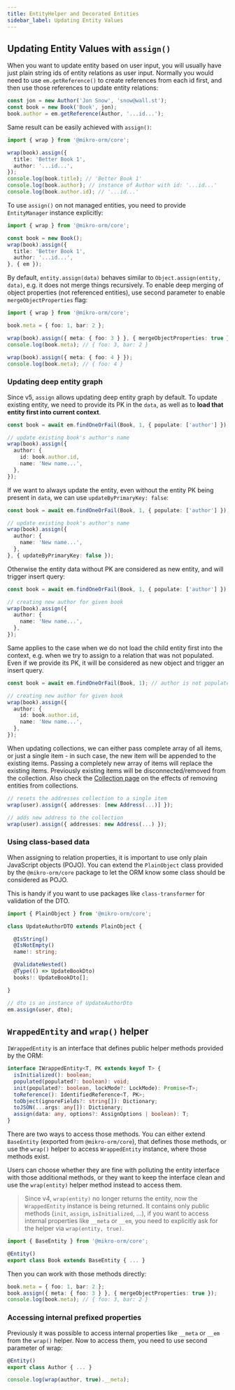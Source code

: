 ```yaml
---
title: EntityHelper and Decorated Entities
sidebar_label: Updating Entity Values
---
```


## Updating Entity Values with `assign()`

When you want to update entity based on user input, you will usually have just plain string ids of entity relations as user input. Normally you would need to use `em.getReference()` to create references from each id first, and then use those references to update entity relations:

```ts
const jon = new Author('Jon Snow', 'snow@wall.st');
const book = new Book('Book', jon);
book.author = em.getReference(Author, '...id...');
```

Same result can be easily achieved with `assign()`:

```ts
import { wrap } from '@mikro-orm/core';

wrap(book).assign({
  title: 'Better Book 1',
  author: '...id...',
});
console.log(book.title); // 'Better Book 1'
console.log(book.author); // instance of Author with id: '...id...'
console.log(book.author.id); // '...id...'
```

To use `assign()` on not managed entities, you need to provide `EntityManager` instance explicitly:

```ts
import { wrap } from '@mikro-orm/core';

const book = new Book();
wrap(book).assign({
  title: 'Better Book 1',
  author: '...id...',
}, { em });
```

By default, `entity.assign(data)` behaves similar to `Object.assign(entity, data)`, e.g. it does not merge things recursively. To enable deep merging of object properties (not referenced entities), use second parameter to enable `mergeObjectProperties` flag:

```ts
import { wrap } from '@mikro-orm/core';

book.meta = { foo: 1, bar: 2 };

wrap(book).assign({ meta: { foo: 3 } }, { mergeObjectProperties: true });
console.log(book.meta); // { foo: 3, bar: 2 }

wrap(book).assign({ meta: { foo: 4 } });
console.log(book.meta); // { foo: 4 }
```

### Updating deep entity graph

Since v5, `assign` allows updating deep entity graph by default. To update existing entity, we need to provide its PK in the `data`, as well as to **load that entity first into current context**.

```ts
const book = await em.findOneOrFail(Book, 1, { populate: ['author'] });

// update existing book's author's name
wrap(book).assign({
  author: {
    id: book.author.id,
    name: 'New name...',
  },
});
```

If we want to always update the entity, even without the entity PK being present in `data`, we can use `updateByPrimaryKey: false`:

```ts
const book = await em.findOneOrFail(Book, 1, { populate: ['author'] });

// update existing book's author's name
wrap(book).assign({
  author: {
    name: 'New name...',
  },
}, { updateByPrimaryKey: false });
```

Otherwise the entity data without PK are considered as new entity, and will trigger insert query:

```ts
const book = await em.findOneOrFail(Book, 1, { populate: ['author'] });

// creating new author for given book
wrap(book).assign({
  author: {
    name: 'New name...',
  },
});
```

Same applies to the case when we do not load the child entity first into the context, e.g. when we try to assign to a relation that was not populated. Even if we provide its PK, it will be considered as new object and trigger an insert query.

```ts
const book = await em.findOneOrFail(Book, 1); // author is not populated

// creating new author for given book
wrap(book).assign({
  author: {
    id: book.author.id,
    name: 'New name...',
  },
});
```

When updating collections, we can either pass complete array of all items, or just a single item - in such case, the new item will be appended to the existing items. Passing a completely new array of items will replace the existing items. Previously existing items will be disconnected/removed from the collection. Also check the [Collection page](collections.md#removing-items-from-collection) on the effects of removing entities from collections.

```ts
// resets the addresses collection to a single item
wrap(user).assign({ addresses: [new Address(...)] });

// adds new address to the collection
wrap(user).assign({ addresses: new Address(...) });
```

### Using class-based data

When assigning to relation properties, it is important to use only plain JavaScript objects (POJO). You can extend the `PlainObject` class provided by the `@mikro-orm/core` package to let the ORM know some class should be considered as POJO.

This is handy if you want to use packages like `class-transformer` for validation of the DTO.

```ts
import { PlainObject } from '@mikro-orm/core';

class UpdateAuthorDTO extends PlainObject {

  @IsString()
  @IsNotEmpty()
  name!: string;

  @ValidateNested()
  @Type(() => UpdateBookDto)
  books!: UpdateBookDto[];

}

// dto is an instance of UpdateAuthorDto
em.assign(user, dto);
```

## `WrappedEntity` and `wrap()` helper

`IWrappedEntity` is an interface that defines public helper methods provided by the ORM:

```ts
interface IWrappedEntity<T, PK extends keyof T> {
  isInitialized(): boolean;
  populated(populated?: boolean): void;
  init(populated?: boolean, lockMode?: LockMode): Promise<T>;
  toReference(): IdentifiedReference<T, PK>;
  toObject(ignoreFields?: string[]): Dictionary;
  toJSON(...args: any[]): Dictionary;
  assign(data: any, options?: AssignOptions | boolean): T;
}
```

There are two ways to access those methods. You can either extend `BaseEntity` (exported from `@mikro-orm/core`), that defines those methods, or use the `wrap()` helper to access `WrappedEntity` instance, where those methods exist.

Users can choose whether they are fine with polluting the entity interface with those additional methods, or they want to keep the interface clean and use the `wrap(entity)` helper method instead to access them.

> Since v4, `wrap(entity)` no longer returns the entity, now the `WrappedEntity` instance is being returned. It contains only public methods (`init`, `assign`, `isInitialized`, ...), if you want to access internal properties like `__meta` or `__em`, you need to explicitly ask for the helper via `wrap(entity, true)`.

```ts
import { BaseEntity } from '@mikro-orm/core';

@Entity()
export class Book extends BaseEntity { ... }
```

Then you can work with those methods directly:

```ts
book.meta = { foo: 1, bar: 2 };
book.assign({ meta: { foo: 3 } }, { mergeObjectProperties: true });
console.log(book.meta); // { foo: 3, bar: 2 }
```

### Accessing internal prefixed properties

Previously it was possible to access internal properties like `__meta` or `__em` from the `wrap()` helper. Now to access them, you need to use second parameter of wrap:

```ts
@Entity()
export class Author { ... }

console.log(wrap(author, true).__meta);
```

